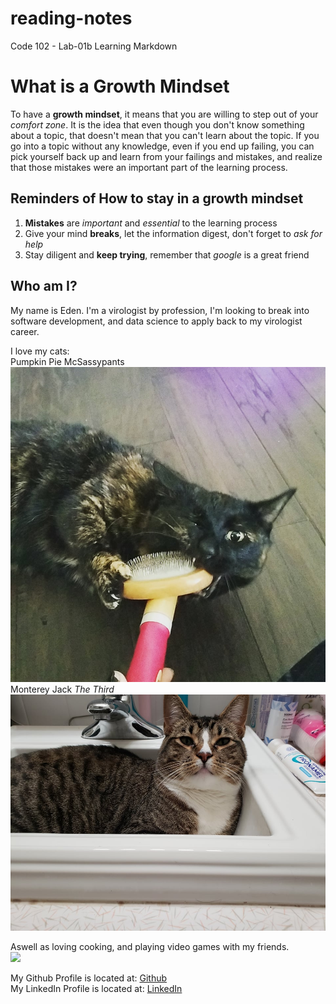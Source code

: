 # reading-notes
Code 102 - Lab-01b Learning Markdown

# What is a Growth Mindset

To have a **growth mindset**, it means that you are willing to step out of your <em>comfort zone</em>.
It is the idea that even though you don't know something about a topic, that doesn't mean that you can't learn about the topic. 
If you go into a topic without any knowledge, even if you end up failing, you can pick yourself back up and learn from your failings and mistakes, and realize that those mistakes were an important part of the learning process. 

## Reminders of How to stay in a growth mindset

1. **Mistakes** are <em>important</em> and <em>essential</em> to the learning process
2. Give your mind **breaks**, let the information digest, don't forget to <em>ask for help</em>
3. Stay diligent and **keep trying**, remember that <em>google</em> is a great friend


## Who am I?

My name is Eden. 
I'm a virologist by profession, I'm looking to break into software development, and data science to apply back to my virologist career.

I love my cats: <br>
Pumpkin Pie McSassypants <br>
![](https://github.com/eden-brekke/reading-notes/blob/main/237272219_1199336533884232_1302703919507046087_n.jpg) <br>
Monterey Jack <em>The Third</em> <br>
![](https://github.com/eden-brekke/reading-notes/blob/main/268024169_1358846637886415_6077591389068869970_n.jpg) <br>

Aswell as loving cooking, and playing video games with my friends. <br>
![](https://github.com/eden-brekke/reading-notes/blob/main/bigscarytank.png) <br>

My Github Profile is located at: [Github](https://github.com/eden-brekke) <br>
My LinkedIn Profile is located at: [LinkedIn](https://www.linkedin.com/in/eden-brekke-b418a122a/)
